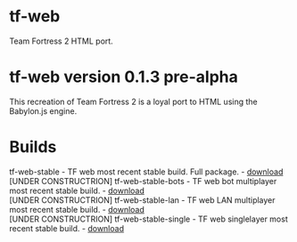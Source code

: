 # tf-web
Team Fortress 2 HTML port.

# tf-web version 0.1.3 pre-alpha

This recreation of Team Fortress 2 is a loyal port to HTML using the Babylon.js engine.

# Builds
tf-web-stable - TF web most recent stable build. Full package. - <a href="" download>download</a><br>
[UNDER CONSTRUCTRION] tf-web-stable-bots - TF web bot multiplayer most recent stable build. - <a href="" download>download</a><br>
[UNDER CONSTRUCTRION] tf-web-stable-lan - TF web LAN multiplayer most recent stable build. - <a href="" download>download</a><br>
[UNDER CONSTRUCTRION] tf-web-stable-single - TF web singlelayer most recent stable build. - <a href="" download>download</a>
